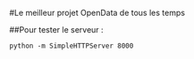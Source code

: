 #Le meilleur projet OpenData de tous les temps


##Pour tester le serveur :
```
python -m SimpleHTTPServer 8000
```